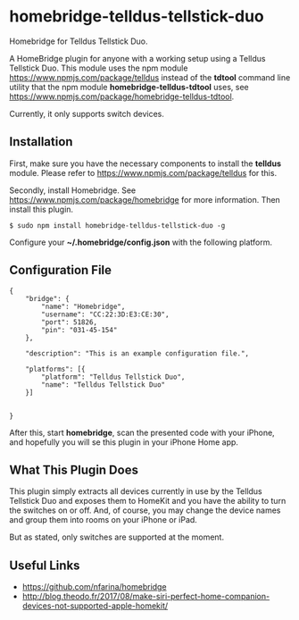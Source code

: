 # homebridge-telldus-tellstick-duo
Homebridge for Telldus Tellstick Duo.

A HomeBridge plugin for anyone with a working setup using a Telldus Tellstick Duo.
This module uses the npm module https://www.npmjs.com/package/telldus instead of
the **tdtool** command line utility that the npm module **homebridge-telldus-tdtool** uses,
see https://www.npmjs.com/package/homebridge-telldus-tdtool.

Currently, it only supports switch devices.

## Installation

First, make sure you have the necessary components to install the **telldus** module.
Please refer to https://www.npmjs.com/package/telldus for this.

Secondly, install Homebridge. See https://www.npmjs.com/package/homebridge for more information.
Then install this plugin.

    $ sudo npm install homebridge-telldus-tellstick-duo -g

Configure your **~/.homebridge/config.json** with the following platform.

## Configuration File

    {
        "bridge": {
            "name": "Homebridge",
            "username": "CC:22:3D:E3:CE:30",
            "port": 51826,
            "pin": "031-45-154"
        },

        "description": "This is an example configuration file.",

        "platforms": [{
            "platform": "Telldus Tellstick Duo",
            "name": "Telldus Tellstick Duo"
        }]


    }

After this, start **homebridge**, scan the presented code with your iPhone, and hopefully
you will se this plugin in your iPhone Home app.

## What This Plugin Does

This plugin simply extracts all devices currently in use by the Telldus Tellstick Duo
and exposes them to HomeKit and you have the ability to turn the switches on or off.
And, of course, you may change the device names and group them into rooms on your iPhone or iPad.

But as stated, only switches are supported at the moment.


## Useful Links

* https://github.com/nfarina/homebridge
* http://blog.theodo.fr/2017/08/make-siri-perfect-home-companion-devices-not-supported-apple-homekit/
